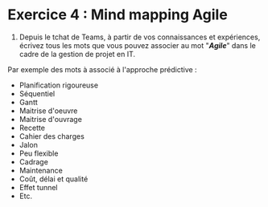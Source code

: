 # Exercice 4 : Mind mapping Agile

1. Depuis le tchat de Teams, à partir de vos connaissances et expériences, écrivez tous les mots que vous pouvez associer au mot "***Agile***" dans le cadre de la gestion de projet en IT.

Par exemple des mots à associé à l'approche prédictive :
- Planification rigoureuse
- Séquentiel
- Gantt
- Maitrise d'oeuvre
- Maitrise d'ouvrage
- Recette
- Cahier des charges
- Jalon
- Peu flexible
- Cadrage
- Maintenance
- Coût, délai et qualité
- Effet tunnel
- Etc.